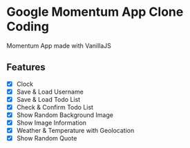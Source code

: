 # Google Momentum App Clone Coding

Momentum App made with VanillaJS

## Features

-   [x] Clock
-   [x] Save & Load Username
-   [x] Save & Load Todo List
-   [x] Check & Confirm Todo List
-   [x] Show Random Background Image
-   [x] Show Image Information
-   [x] Weather & Temperature with Geolocation
-   [x] Show Random Quote
